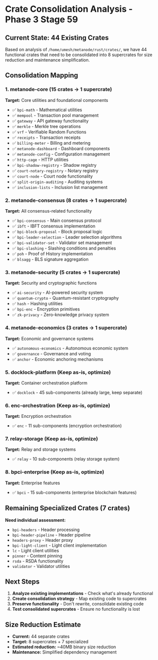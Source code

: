 # Crate Consolidation Analysis - Phase 3 Stage 59

## Current State: 44 Existing Crates

Based on analysis of `/home/umesh/metanode/rust/crates/`, we have 44 functional crates that need to be consolidated into 8 supercrates for size reduction and maintenance simplification.

## Consolidation Mapping

### 1. metanode-core (15 crates → 1 supercrate)
**Target:** Core utilities and foundational components
- ✅ `bpi-math` - Mathematical utilities
- ✅ `mempool` - Transaction pool management
- ✅ `gateway` - API gateway functionality
- ✅ `merkle` - Merkle tree operations
- ✅ `vrf` - Verifiable Random Functions
- ✅ `receipts` - Transaction receipts
- ✅ `billing-meter` - Billing and metering
- ✅ `metanode-dashboard` - Dashboard components
- ✅ `metanode-config` - Configuration management
- ✅ `http-cage` - HTTP utilities
- ✅ `bpi-shadow-registry` - Shadow registry
- ✅ `court-notary-registry` - Notary registry
- ✅ `court-node` - Court node functionality
- ✅ `split-origin-auditing` - Auditing systems
- ✅ `inclusion-lists` - Inclusion list management

### 2. metanode-consensus (8 crates → 1 supercrate)
**Target:** All consensus-related functionality
- ✅ `bpi-consensus` - Main consensus protocol
- ✅ `ibft` - IBFT consensus implementation
- ✅ `bpi-block-proposal` - Block proposal logic
- ✅ `bpi-leader-selection` - Leader selection algorithms
- ✅ `bpi-validator-set` - Validator set management
- ✅ `bpi-slashing` - Slashing conditions and penalties
- ✅ `poh` - Proof of History implementation
- ✅ `blsagg` - BLS signature aggregation

### 3. metanode-security (5 crates → 1 supercrate)
**Target:** Security and cryptographic functions
- ✅ `ai-security` - AI-powered security system
- ✅ `quantum-crypto` - Quantum-resistant cryptography
- ✅ `hash` - Hashing utilities
- ✅ `bpi-enc` - Encryption primitives
- ✅ `zk-privacy` - Zero-knowledge privacy system

### 4. metanode-economics (3 crates → 1 supercrate)
**Target:** Economic and governance systems
- ✅ `autonomous-economics` - Autonomous economic system
- ✅ `governance` - Governance and voting
- ✅ `anchor` - Economic anchoring mechanisms

### 5. docklock-platform (Keep as-is, optimize)
**Target:** Container orchestration platform
- ✅ `docklock` - 45 sub-components (already large, keep separate)

### 6. enc-orchestration (Keep as-is, optimize)
**Target:** Encryption orchestration
- ✅ `enc` - 11 sub-components (encryption orchestration)

### 7. relay-storage (Keep as-is, optimize)
**Target:** Relay and storage systems
- ✅ `relay` - 10 sub-components (relay storage system)

### 8. bpci-enterprise (Keep as-is, optimize)
**Target:** Enterprise features
- ✅ `bpci` - 15 sub-components (enterprise blockchain features)

## Remaining Specialized Crates (7 crates)
**Need individual assessment:**
- `bpi-headers` - Header processing
- `bpi-header-pipeline` - Header pipeline
- `headers-proxy` - Header proxy
- `bpi-light-client` - Light client implementation
- `lc` - Light client utilities
- `pinner` - Content pinning
- `rsda` - RSDA functionality
- `validator` - Validator utilities

## Next Steps

1. **Analyze existing implementations** - Check what's already functional
2. **Create consolidation strategy** - Map existing code to supercrates
3. **Preserve functionality** - Don't rewrite, consolidate existing code
4. **Test consolidated supercrates** - Ensure no functionality is lost

## Size Reduction Estimate
- **Current:** 44 separate crates
- **Target:** 8 supercrates + 7 specialized
- **Estimated reduction:** ~40MB binary size reduction
- **Maintenance:** Simplified dependency management
